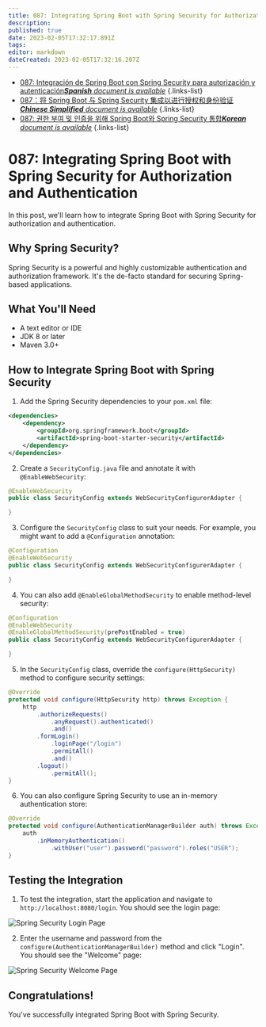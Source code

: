 ```yaml
---
title: 087: Integrating Spring Boot with Spring Security for Authorization and Authentication
description: 
published: true
date: 2023-02-05T17:32:17.891Z
tags: 
editor: markdown
dateCreated: 2023-02-05T17:32:16.207Z
---
```


- [087: Integración de Spring Boot con Spring Security para autorización y autenticación***Spanish** document is available*](/es/Knowledge-base/Spring-Boot/Learning/087-integrating-spring-boot-with-spring-security-for-authorization-and-authentication)
{.links-list}
- [087：将 Spring Boot 与 Spring Security 集成以进行授权和身份验证***Chinese Simplified** document is available*](/zh/Knowledge-base/Spring-Boot/Learning/087-integrating-spring-boot-with-spring-security-for-authorization-and-authentication)
{.links-list}
- [087: 권한 부여 및 인증을 위해 Spring Boot와 Spring Security 통합***Korean** document is available*](/ko/Knowledge-base/Spring-Boot/Learning/087-integrating-spring-boot-with-spring-security-for-authorization-and-authentication)
{.links-list}


# 087: Integrating Spring Boot with Spring Security for Authorization and Authentication

In this post, we'll learn how to integrate Spring Boot with Spring Security for authorization and authentication.

## Why Spring Security?

Spring Security is a powerful and highly customizable authentication and authorization framework. It's the de-facto standard for securing Spring-based applications.

## What You'll Need

- A text editor or IDE
- JDK 8 or later
- Maven 3.0+

## How to Integrate Spring Boot with Spring Security

1. Add the Spring Security dependencies to your `pom.xml` file:

```xml
<dependencies>
	<dependency>
		<groupId>org.springframework.boot</groupId>
		<artifactId>spring-boot-starter-security</artifactId>
	</dependency>
</dependencies>
```

2. Create a `SecurityConfig.java` file and annotate it with `@EnableWebSecurity`:

```java
@EnableWebSecurity
public class SecurityConfig extends WebSecurityConfigurerAdapter {

}
```

3. Configure the `SecurityConfig` class to suit your needs. For example, you might want to add a `@Configuration` annotation:

```java
@Configuration
@EnableWebSecurity
public class SecurityConfig extends WebSecurityConfigurerAdapter {

}
```

4. You can also add `@EnableGlobalMethodSecurity` to enable method-level security:

```java
@Configuration
@EnableWebSecurity
@EnableGlobalMethodSecurity(prePostEnabled = true)
public class SecurityConfig extends WebSecurityConfigurerAdapter {

}
```

5. In the `SecurityConfig` class, override the `configure(HttpSecurity)` method to configure security settings:

```java
@Override
protected void configure(HttpSecurity http) throws Exception {
	http
		.authorizeRequests()
			.anyRequest().authenticated()
			.and()
		.formLogin()
			.loginPage("/login")
			.permitAll()
			.and()
		.logout()
			.permitAll();
}
```

6. You can also configure Spring Security to use an in-memory authentication store:

```java
@Override
protected void configure(AuthenticationManagerBuilder auth) throws Exception {
	auth
		.inMemoryAuthentication()
			.withUser("user").password("password").roles("USER");
}
```

## Testing the Integration

1. To test the integration, start the application and navigate to `http://localhost:8080/login`. You should see the login page:

![Spring Security Login Page](https://i.imgur.com/zFw8YxG.png)

2. Enter the username and password from the `configure(AuthenticationManagerBuilder)` method and click "Login". You should see the "Welcome" page:

![Spring Security Welcome Page](https://i.imgur.com/ZUwLNcu.png)

## Congratulations!

You've successfully integrated Spring Boot with Spring Security.